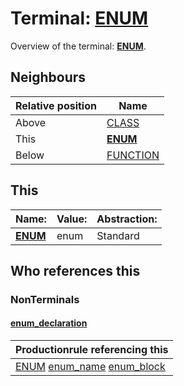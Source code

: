 # Terminal: **[ENUM](./ENUM.md)**

Overview of the terminal: **[ENUM](./ENUM.md)**.



## **Neighbours**

| Relative position | Name                                          |
| ----------------- | --------------------------------------------- |
| Above             | [CLASS](./CLASS.md) |
| This              | **[ENUM](./ENUM.md)** |
| Below             | [FUNCTION](./FUNCTION.md) |



## **This**

| Name:                                       | Value:          | Abstraction:    |
| ------------------------------------------- | --------------- | --------------- |
| **[ENUM](./ENUM.md)** | enum | Standard |



## **Who references this**

### NonTerminals


#### [enum_declaration](./../Grammar/enum_declaration.md)

| Productionrule referencing this                      |
| ---------------------------------------------------- |
| [ENUM](./ENUM.md) [enum_name](./../Grammar/enum_name.md) [enum_block](./../Grammar/enum_block.md)  |



